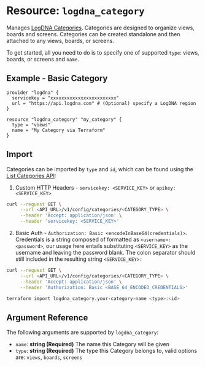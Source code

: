 # Resource: `logdna_category`

Manages [LogDNA Categories](https://docs.logdna.com/reference/getting-started-with-the-configuration-api). Categories are designed to organize views, boards and screens. Categories can be created standalone and then attached to any views, boards, or screens.

To get started, all you need to do is to specify one of supported `type`: views, boards, or screens and `name`.

## Example - Basic Category

```hcl
provider "logdna" {
  servicekey = "xxxxxxxxxxxxxxxxxxxxxxxx"
  url = "https://api.logdna.com" # (Optional) specify a LogDNA region
}

resource "logdna_category" "my_category" {
  type = "views"
  name = "My Category via Terraform"
}
```

## Import

Categories can be imported by `type` and `id`, which can be found using the [List Categories API](https://docs.logdna.com/reference/list-categories):

1. Custom HTTP Headers - `servicekey: <SERVICE_KEY>` or `apikey: <SERVICE_KEY>`
```sh
curl --request GET \
     --url <API_URL>/v1/config/categories/<CATEGORY_TYPE> \
     --header 'Accept: application/json' \
     --header 'servicekey: <SERVICE_KEY>'
```
2. Basic Auth - `Authorization: Basic <encodeInBase64(credentials)>`.<br />
Credentials is a string composed of formatted as `<username>:<password>`, our usage here entails substituting `<SERVICE_KEY>` as the username and leaving the password blank. The colon separator should still included in the resulting string `<SERVICE_KEY>:`
```sh
curl --request GET \
     --url <API_URL>/v1/config/categories/<CATEGORY_TYPE> \
     --header 'Accept: application/json' \
     --header 'Authorization: Basic <BASE_64_ENCODED_CREDENTIALS>'
```

```sh
terraform import logdna_category.your-category-name <type>:<id>
```

## Argument Reference

The following arguments are supported by `logdna_category`:

- `name`: **string (Required)** The name this Category will be given
- `type`: **string (Required)** The type this Category belongs to, valid options are: `views`, `boards`, `screens`

